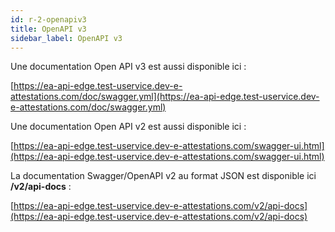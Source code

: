 ```yaml
---
id: r-2-openapiv3
title: OpenAPI v3
sidebar_label: OpenAPI v3
---
```


Une documentation Open API v3 est aussi disponible ici :

[https://ea-api-edge.test-uservice.dev-e-attestations.com/doc/swagger.yml](https://ea-api-edge.test-uservice.dev-e-attestations.com/doc/swagger.yml)


Une documentation Open API v2 est aussi disponible ici :

[https://ea-api-edge.test-uservice.dev-e-attestations.com/swagger-ui.html](https://ea-api-edge.test-uservice.dev-e-attestations.com/swagger-ui.html)

La documentation Swagger/OpenAPI v2 au format JSON est disponible ici **/v2/api-docs** :

[https://ea-api-edge.test-uservice.dev-e-attestations.com/v2/api-docs](https://ea-api-edge.test-uservice.dev-e-attestations.com/v2/api-docs)

